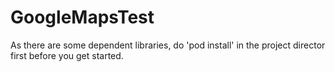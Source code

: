 # GoogleMapsTest

As there are some dependent libraries, do 'pod install' in the project director first before you get started.